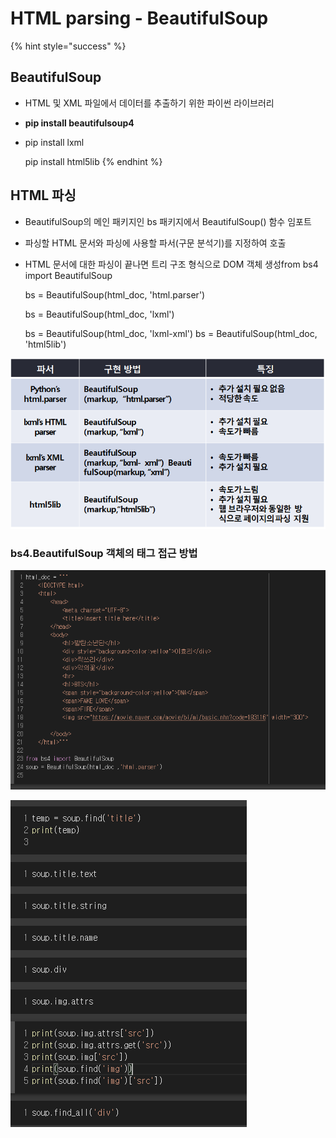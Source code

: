 # HTML parsing - BeautifulSoup

{% hint style="success" %}
## BeautifulSoup

* HTML 및 XML 파일에서 데이터를 추출하기 위한 파이썬 라이브러리
* **pip install beautifulsoup4**
* pip install lxml

  pip install html5lib
{% endhint %}

## HTML 파싱

* BeautifulSoup의 메인 패키지인 bs 패키지에서 BeautifulSoup\(\) 함수 임포트
* 파싱할 HTML 문서와 파싱에 사용할 파서\(구문 분석기\)를 지정하여 호출
* HTML 문서에 대한 파싱이 끝나면 트리 구조 형식으로 DOM 객체 생성from bs4 import BeautifulSoup

  bs = BeautifulSoup\(html\_doc, 'html.parser'\)

  bs = BeautifulSoup\(html\_doc, 'lxml'\)

  bs = BeautifulSoup\(html\_doc, 'lxml-xml'\)  bs = BeautifulSoup\(html\_doc, 'html5lib'\)

![Parser Library](.gitbook/assets/image%20%28241%29.png)

### bs4.BeautifulSoup 객체의 태그 접근 방법

![](.gitbook/assets/image%20%28225%29.png)

![](.gitbook/assets/image%20%28239%29.png)

